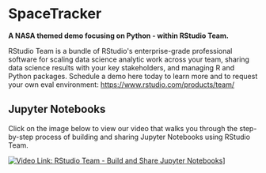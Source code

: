 # SpaceTracker
**A NASA themed demo focusing on Python - within RStudio Team.** 

RStudio Team is a bundle of RStudio's enterprise-grade professional software for scaling data science analytic work across your team, sharing data science results with your key stakeholders, and managing R and Python packages. Schedule a demo here today to learn more and to request your own eval environment: https://www.rstudio.com/products/team/

## Jupyter Notebooks

Click on the image below to view our video that walks you through the step-by-step process of building and sharing Jupyter Notebooks using RStudio Team.
  
[![Video Link: RStudio Team - Build and Share Jupyter Notebooks](https://img.youtube.com/vi/J-JJAjo_5Ew/0.jpg)](https://www.youtube.com/watch?v=J-JJAjo_5Ew)]
